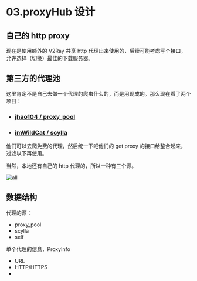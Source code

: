 # 03.proxyHub 设计

## 自己的 http proxy

现在是使用额外的 V2Ray 共享 http 代理出来使用的，后续可能考虑写个接口，允许选择（切换）最佳的下载服务器。

## 第三方的代理池

这里肯定不是自己去做一个代理的爬虫什么的，而是用现成的。那么现在看了两个项目：

* ### [jhao104 / proxy_pool](https://github.com/jhao104/proxy_pool)

* ### [imWildCat / scylla](https://github.com/imWildCat/scylla)

他们可以去爬免费的代理，然后统一下吧他们的 get proxy 的接口给整合起来，过滤以下再使用。

当然，本地还有自己的 http 代理的，所以一种有三个源。

![all](pics/all.png)

## 数据结构

代理的源：

* proxy_pool
* scylla
* self

单个代理的信息，ProxyInfo

* URL
* HTTP/HTTPS
* 
